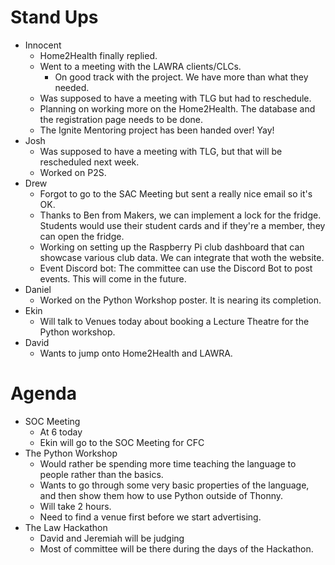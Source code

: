 # Stand Ups
- Innocent
    - Home2Health finally replied. 
    - Went to a meeting with the LAWRA clients/CLCs. 
        - On good track with the project. We have more than what they needed.
    - Was supposed to have a meeting with TLG but had to reschedule.
    - Planning on working more on the Home2Health. The database and the registration page needs to be done.
    - The Ignite Mentoring project has been handed over! Yay!
- Josh
    - Was supposed to have a meeting with TLG, but that will be rescheduled next week.
    - Worked on P2S.
- Drew
    - Forgot to go to the SAC Meeting but sent a really nice email so it's OK.
    - Thanks to Ben from Makers, we can implement a lock for the fridge. Students would use their student cards and if they're a member, they can open the fridge.
    - Working on setting up the Raspberry Pi club dashboard that can showcase various club data. We can integrate that woth the website.
    - Event Discord bot: The committee can use the Discord Bot to post events. This will come in the future.
- Daniel
    - Worked on the Python Workshop poster. It is nearing its completion.
- Ekin
    - Will talk to Venues today about booking a Lecture Theatre for the Python workshop.
- David
    - Wants to jump onto Home2Health and LAWRA.

# Agenda
- SOC Meeting
    - At 6 today
    - Ekin will go to the SOC Meeting for CFC
- The Python Workshop
    - Would rather be spending more time teaching the language to people rather than the basics.
    - Wants to go through some very basic properties of the language, and then show them how to use Python outside of Thonny.
    - Will take 2 hours.
    - Need to find a venue first before we start advertising.
- The Law Hackathon
    - David and Jeremiah will be judging
    - Most of committee will be there during the days of the Hackathon.